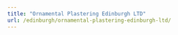 ```yaml
---
title: "Ornamental Plastering Edinburgh LTD"
url: /edinburgh/ornamental-plastering-edinburgh-ltd/
---
```

